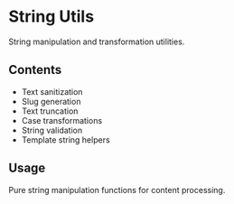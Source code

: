 # String Utils

String manipulation and transformation utilities.

## Contents
- Text sanitization
- Slug generation
- Text truncation
- Case transformations
- String validation
- Template string helpers

## Usage
Pure string manipulation functions for content processing.